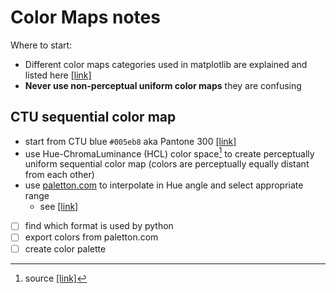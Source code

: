 # Color Maps notes

Where to start:

- Different color maps categories used in matplotlib are explained and listed here [[link]](https://matplotlib.org/stable/tutorials/colors/colormaps.html)
- **Never use non-perceptual uniform color maps** they are confusing

## CTU sequential color map

- start from CTU blue `#005eb8` aka Pantone 300 [[link]](https://icolorpalette.com/color/pantone-300-c)
- use Hue-ChromaLuminance (HCL) color space[^1] to create perceptually uniform sequential color map (colors are perceptually equally distant from each other)
- use [paletton.com](https://paletton.com/) to interpolate in Hue angle and select appropriate range
  - see [[link]](https://paletton.com/#uid=13-0u0k++BBy7ZHZD+V+WrG+glw)
- [ ] find which format is used by python
- [ ] export colors from paletton.com
- [ ] create color palette

[^1]: source [[link]](https://medium.com/nightingale/color-in-a-perceptual-uniform-way-1eebd4bf2692)